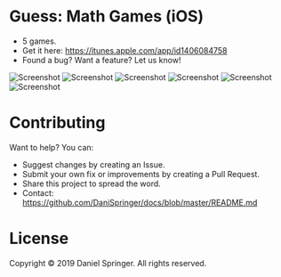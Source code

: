 # Guess: Math Games (iOS)
- 5 games.
- Get it here: https://itunes.apple.com/app/id1406084758
- Found a bug? Want a feature? Let us know!

![Screenshot](https://raw.githubusercontent.com/DaniSpringer/guess-fun/master/s/s1.png) ![Screenshot](https://raw.githubusercontent.com/DaniSpringer/guess-fun/master/s/s2.png) ![Screenshot](https://raw.githubusercontent.com/DaniSpringer/guess-fun/master/s/s3.png) ![Screenshot](https://raw.githubusercontent.com/DaniSpringer/guess-fun/master/s/s4.png) ![Screenshot](https://raw.githubusercontent.com/DaniSpringer/guess-fun/master/s/s5.png) ![Screenshot](https://raw.githubusercontent.com/DaniSpringer/guess-fun/master/s/s6.png)

# Contributing
Want to help? You can:
- Suggest changes by creating an Issue.
- Submit your own fix or improvements by creating a Pull Request.
- Share this project to spread the word.
- Contact: https://github.com/DaniSpringer/docs/blob/master/README.md

# License
Copyright © 2019 Daniel Springer. All rights reserved.
